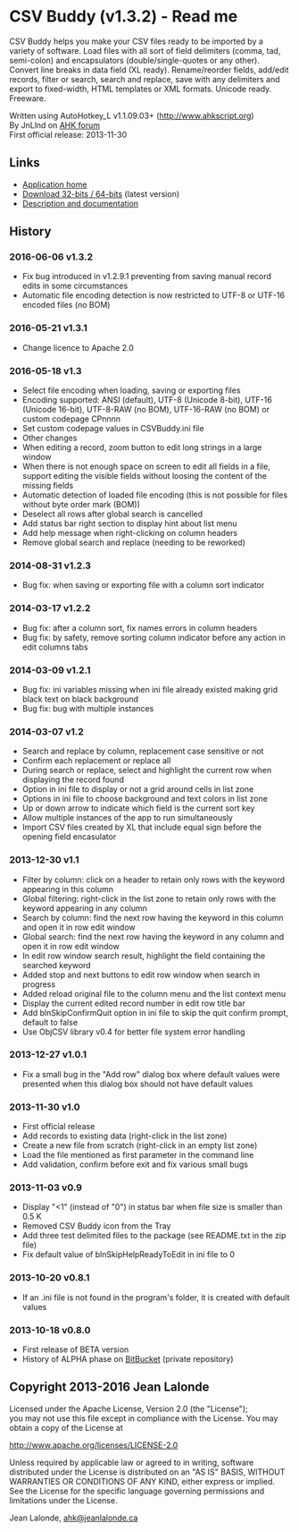 ﻿
# CSV Buddy (v1.3.2) - Read me


CSV Buddy helps you make your CSV files ready to be imported by a variety of software. Load files with all sort of field delimiters (comma, tad, semi-colon) and encapsulators (double/single-quotes or any other). Convert line breaks in data field (XL ready). Rename/reorder fields, add/edit records, filter or search, search and replace, save with any delimiters and export to fixed-width, HTML templates or XML formats. Unicode ready. Freeware.


Written using AutoHotkey_L v1.1.09.03+ (http://www.ahkscript.org)  
By JnLlnd on [AHK forum](http://www.ahkscript.org/boards/)  
First official release: 2013-11-30


## Links

* [Application home](http://code.jeanlalonde.ca/csvbuddy/)
* [Download 32-bits / 64-bits](http://code.jeanlalonde.ca/ahk/csvbuddy/csvbuddy.zip) (latest version)
* [Description and documentation](http://code.jeanlalonde.ca/ahk/csvbuddy/csvbuddy-doc.html)

## History


### 2016-06-06 v1.3.2

* Fix bug introduced in v1.2.9.1 preventing from saving manual record edits in some circumstances
* Automatic file encoding detection is now restricted to UTF-8 or UTF-16 encoded files (no BOM)

### 2016-05-21 v1.3.1

* Change licence to Apache 2.0

### 2016-05-18 v1.3

* Select file encoding when loading, saving or exporting files
* Encoding supported: ANSI (default), UTF-8 (Unicode 8-bit), UTF-16 (Unicode 16-bit), UTF-8-RAW (no BOM), UTF-16-RAW (no BOM) or custom codepage CPnnnn
* Set custom codepage values in CSVBuddy.ini file
* Other changes
* When editing a record, zoom button to edit long strings in a large window
* When there is not enough space on screen to edit all fields in a file, support editing the visible fields without loosing the content of the missing fields
* Automatic detection of loaded file encoding (this is not possible for files without byte order mark (BOM))
* Deselect all rows after global search is cancelled
* Add status bar right section to display hint about list menu
* Add help message when right-clicking on column headers
* Remove global search and replace (needing to be reworked)

### 2014-08-31 v1.2.3

* Bug fix: when saving or exporting file with a column sort indicator

### 2014-03-17 v1.2.2

* Bug fix: after a column sort, fix names errors in column headers
* Bug fix: by safety, remove sorting column indicator before any action in edit columns tabs

### 2014-03-09 v1.2.1

* Bug fix: ini variables missing when ini file already existed making grid black text on black background
* Bug fix: bug with multiple instances

### 2014-03-07 v1.2

* Search and replace by column, replacement case sensitive or not
* Confirm each replacement or replace all
* During search or replace, select and highlight the current row when displaying the record found
* Option in ini file to display or not a grid around cells in list zone
* Options in ini file to choose background and text colors in list zone
* Up or down arrow to indicate which field is the current sort key
* Allow multiple instances of the app to run simultaneously
* Import CSV files created by XL that include equal sign before the opening field encasulator

### 2013-12-30 v1.1

* Filter by column: click on a header to retain only rows with the keyword appearing in this column
* Global filtering: right-click in the list zone to retain only rows with the keyword appearing in any column
* Search by column: find the next row having the keyword in this column and open it in row edit window
* Global search: find the next row having the keyword in any column and open it in row edit window
* In edit row window search result, highlight the field containing the searched keyword
* Added stop and next buttons to edit row window when search in progress
* Added reload original file to the column menu and the list context menu
* Display the current edited record number in edit row title bar
* Add blnSkipConfirmQuit option in ini file to skip the quit confirm prompt, default to false
* Use ObjCSV library v0.4 for better file system error handling

### 2013-12-27 v1.0.1

* Fix a small bug in the "Add row" dialog box where default values were presented when this dialog box should not have default values

### 2013-11-30 v1.0

* First official release
* Add records to existing data (right-click in the list zone)
* Create a new file from scratch (right-click in an empty list zone)
* Load the file mentioned as first parameter in the command line
* Add validation, confirm before exit and fix various small bugs

### 2013-11-03 v0.9

* Display "<1" (instead of "0") in status bar when file size is smaller than 0.5 K
* Removed CSV Buddy icon from the Tray
* Add three test delimited files to the package (see README.txt in the zip file)
* Fix default value of blnSkipHelpReadyToEdit in ini file to 0

### 2013-10-20 v0.8.1

* If an .ini file is not found in the program's folder, it is created with default values

### 2013-10-18 v0.8.0

* First release of BETA version
* History of ALPHA phase on [BitBucket](https://bitbucket.org/JnLlnd/csvbuddy/) (private repository)

## <a name="copyright"></a>Copyright 2013-2016 Jean Lalonde


Licensed under the Apache License, Version 2.0 (the "License");  
you may not use this file except in compliance with the License. You may obtain a copy of the License at  
  
<A HREF="http://www.apache.org/licenses/LICENSE-2.0">http://www.apache.org/licenses/LICENSE-2.0</A>  
  
Unless required by applicable law or agreed to in writing, software distributed under the License is distributed on an "AS IS" BASIS, WITHOUT WARRANTIES OR CONDITIONS OF ANY KIND, either express or implied. See the License for the specific language governing permissions and limitations under the License.  
  
Jean Lalonde, <A HREF="mailto:ahk@jeanlalonde.ca">ahk@jeanlalonde.ca</A>


